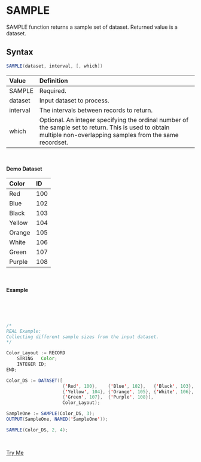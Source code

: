 # SAMPLE

SAMPLE function returns a sample set of dataset. Returned value is a dataset. 

## Syntax 

```java
SAMPLE(dataset, interval, [, which])
```

|Value|Definition|
|:----|:---------|
SAMPLE | Required.
dataset | Input dataset to process. 
interval | The intervals between records to return.
which | Optional. An integer specifying the ordinal number of the sample set to return. This is used to obtain multiple non-overlapping samples from the same recordset.

 <br>

**Demo Dataset**

|Color|ID|
|:----|:---|
Red | 100
Blue | 102
Black | 103
Yellow | 104
Orange | 105
White | 106
Green | 107
Purple| 108

<br>

 #### Example

<br>
<pre id="SampleExp_1">

```java
/*
REAL Example:
Collecting different sample sizes from the input dataset.
*/

Color_Layout := RECORD
    STRING   Color;
    INTEGER ID;
END;

Color_DS := DATASET([
                     {'Red', 100},    {'Blue', 102},   {'Black', 103},
                     {'Yellow', 104}, {'Orange', 105}, {'White', 106},
                     {'Green', 107},  {'Purple', 108}],
                     Color_Layout);

SampleOne := SAMPLE(Color_DS, 3);
OUTPUT(SampleOne, NAMED('SampleOne'));

SAMPLE(Color_DS, 2, 4);
```
</pre>
<a class="trybutton" href="javascript:OpenECLEditor(['SampleExp_1'])"> Try Me </a>
